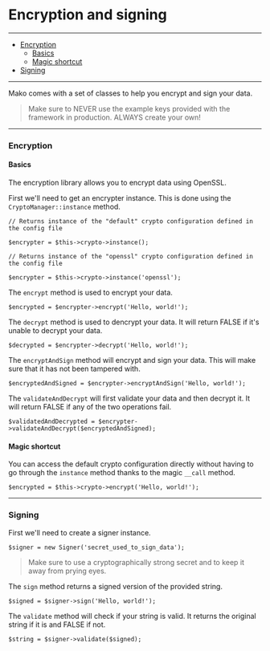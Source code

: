 # Encryption and signing

--------------------------------------------------------

* [Encryption](#encryption)
	- [Basics](#encryption:basics)
	- [Magic shortcut](#encryption:magic_shortcut)
* [Signing](#signing)

--------------------------------------------------------

Mako comes with a set of classes to help you encrypt and sign your data.

> Make sure to NEVER use the example keys provided with the framework in production. ALWAYS create your own!

--------------------------------------------------------

<a id="encryption"></a>

### Encryption

<a id="encryption:basics"></a>

#### Basics

The encryption library allows you to encrypt data using OpenSSL.

First we'll need to get an encrypter instance. This is done using the ```CryptoManager::instance``` method.

	// Returns instance of the "default" crypto configuration defined in the config file

	$encrypter = $this->crypto->instance();

	// Returns instance of the "openssl" crypto configuration defined in the config file

	$encrypter = $this->crypto->instance('openssl');

The ```encrypt``` method is used to encrypt your data.

	$encrypted = $encrypter->encrypt('Hello, world!');

The ```decrypt``` method is used to dencrypt your data. It will return FALSE if it's unable to decrypt your data.

	$decrypted = $encrypter->decrypt('Hello, world!');

The ```encryptAndSign``` method will encrypt and sign your data. This will make sure that it has not been tampered with.

	$encryptedAndSigned = $encrypter->encryptAndSign('Hello, world!');

The ```validateAndDecrypt``` will first validate your data and then decrypt it. It will return FALSE if any of the two operations fail.

	$validatedAndDecrypted = $encrypter->validateAndDecrypt($encryptedAndSigned);

<a id="encryption:magic_shortcut"></a>

#### Magic shortcut

You can access the default crypto configuration directly without having to go through the ```instance``` method thanks to the magic ```__call``` method.

	$encrypted = $this->crypto->encrypt('Hello, world!');

--------------------------------------------------------

<a id="signing"></a>

### Signing

First we'll need to create a signer instance.

	$signer = new Signer('secret_used_to_sign_data');

> Make sure to use a cryptographically strong secret and to keep it away from prying eyes.

The ```sign``` method returns a signed version of the provided string.

	$signed = $signer->sign('Hello, world!');

The ```validate``` method will check if your string is valid. It returns the original string if it is and FALSE if not.

	$string = $signer->validate($signed);